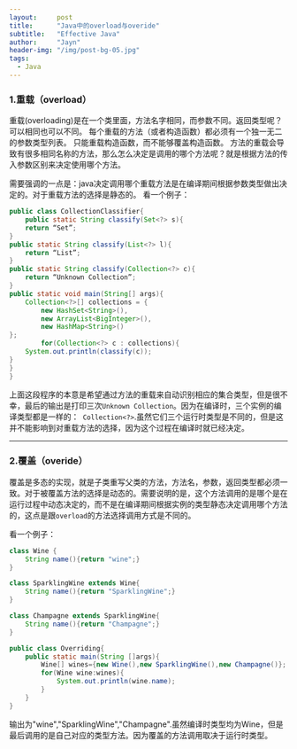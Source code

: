 ```yaml
---
layout:     post
title:      "Java中的overload与overide"
subtitle:   "Effective Java"
author:     "Jayn"
header-img: "/img/post-bg-05.jpg"
tags:
  - Java
---
```


### 1.重载（overload）
重载(overloading)是在一个类里面，方法名字相同，而参数不同。返回类型呢？可以相同也可以不同。
每个重载的方法（或者构造函数）都必须有一个独一无二的参数类型列表。
只能重载构造函数，而不能够覆盖构造函数。
方法的重载会导致有很多相同名称的方法，那么怎么决定是调用的哪个方法呢？就是根据方法的传入参数区别来决定使用哪个方法。

需要强调的一点是：java决定调用哪个重载方法是在编译期间根据参数类型做出决定的。对于重载方法的选择是静态的。
看一个例子：

```java
public class CollectionClassifier{  
    public static String classify(Set<?> s){  
    return “Set”;  
}  
public static String classify(List<?> l){  
    return “List”;  
}  
public static String classify(Collection<?> c){  
    return “Unknown Collection”;  
}  
public static void main(String[] args){  
    Collection<?>[] collections = {  
        new HashSet<String>(),  
        new ArrayList<BigInteger>(),  
        new HashMap<String>()  
};  
        for(Collection<?> c : collections){  
    System.out.println(classify(c));  
}  
}
}  
```

上面这段程序的本意是希望通过方法的重载来自动识别相应的集合类型，但是很不幸，最后的输出是打印三次`Unknown Collection`。因为在编译时，三个实例的编译类型都是一样的：` Collection<?>`.虽然它们三个运行时类型是不同的，但是这并不能影响到对重载方法的选择，因为这个过程在编译时就已经决定。

---

### 2.覆盖（overide）
覆盖是多态的实现，就是子类重写父类的方法，方法名，参数，返回类型都必须一致。对于被覆盖方法的选择是动态的。需要说明的是，这个方法调用的是哪个是在运行过程中动态决定的，而不是在编译期间根据实例的类型静态决定调用哪个方法的，这点是跟`overload`的方法选择调用方式是不同的。

看一个例子：

```java
class Wine {
    String name(){return "wine";}
}

class SparklingWine extends Wine{
    String name(){return "SparklingWine";}
}

class Champagne extends SparklingWine{
    String name(){return "Champagne";}
}

public class Overriding{
    public static main(String []args){
        Wine[] wines={new Wine(),new SparklingWine(),new Champagne()};
        for(Wine wine:wines){
            System.out.println(wine.name);
        }
    }
}
```

输出为"wine","SparklingWine","Champagne".虽然编译时类型均为Wine，但是最后调用的是自己对应的类型方法。因为覆盖的方法调用取决于运行时类型。